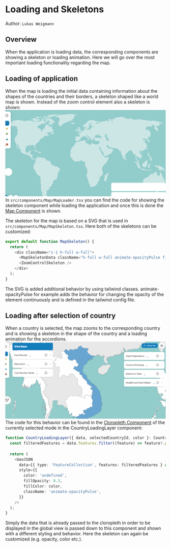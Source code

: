 # Loading and Skeletons
Author: ```Lukas Weigmann```

## Overview
When the application is loading data, the corresponding components are showing a skeleton or loading animation.
Here we will go over the most important loading functionality regarding the map.

## Loading of application
When the map is loading the initial data containing information about the shapes of the countries and their borders, a skeleton
shaped like a world map is shown. Instead of the zoom control element also a skeleton is shown:
![img.png](initial_skeleton.png)
In ```src/components/Map/MapLoader.tsx``` you can find the code for showing the skeleton component while loading the application and
once this is done the [Map Component](map_component) is shown.

The skeleton for the map is based on a SVG that is used in ```src/components/Map/MapSkeleton.tsx```. Here both of the skeletons can be customized:
```ts
export default function MapSkeleton() {
  return (
    <div className="z-1 h-full w-full">
      <MapSkeletonData className="h-full w-full animate-opacityPulse fill-countriesBase bg-ocean" />
      <ZoomControlSkeleton />
    </div>
  );
}
```
The SVG is added additional behavior by using tailwind classes. animate-opacityPulse for example adds the behavior for changing
the opacity of the element continuously and is defined in the tailwind config file.  

## Loading after selection of country
When a country is selected, the map zooms to the corresponding country and is showing a skeleton in the shape of the country and
a loading animation for the accordions.
![img.png](img.png)
The code for this behavior can be found in the [Cloropleth Component](cloropleths) of the currently selected mode in the
CountryLoadingLayer component: 
```ts
function CountryLoadingLayer({ data, selectedCountryId, color }: CountryLoadingProps) {
  const filteredFeatures = data.features.filter((feature) => feature?.properties?.adm0_id === selectedCountryId);

  return (
    <GeoJSON
      data={{ type: 'FeatureCollection', features: filteredFeatures } as FeatureCollection<Geometry, GeoJsonProperties>}
      style={{
        color: 'undefined',
        fillOpacity: 0.3,
        fillColor: color,
        className: 'animate-opacityPulse',
      }}
    />
  );
}
```
Simply the data that is already passed to the cloropleth in order to be displayed in the global view is passed down to this component
and shown with a different styling and behavior. Here the skeleton can again be customized (e.g. opacity, color etc.).
